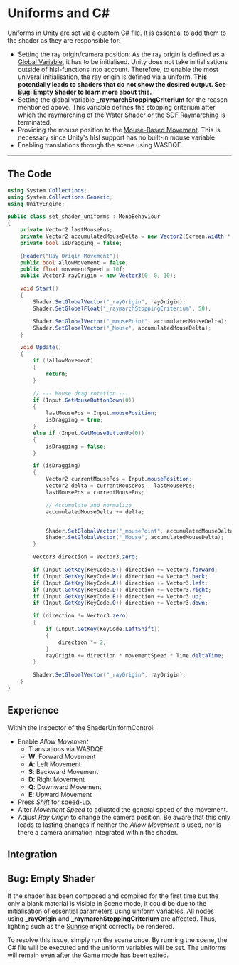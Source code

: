# Uniforms and C\#

Uniforms in Unity are set via a custom C# file. It is essential to add them to the shader as they are responsible for:

- Setting the ray origin/camera position: As the ray origin is defined as a [Global Variable](globalVariables.md), it has to be initialised. Unity does not take initialisations outside of hlsl-functions into account. Therefore, to enable the most univeral initialisation, the ray origin is defined via a uniform. **This potentially leads to shaders that do not show the desired output. See [Bug: Empty Shader](#bug-empty-shader) to learn more about this.**
- Setting the global variable **_raymarchStoppingCriterium** for the reason mentioned above. This variable defines the stopping criterium after which the raymarching of the [Water Shader](unity/cameraMatrix.md) or the [SDF Raymarching](unity/cameraMatrix.md) is terminated. 
- Providing the mouse position to the [Mouse-Based Movement](camera/mouseBasedMovement.md). This is necessary since Unity's hlsl support has no built-in mouse variable.
- Enabling translations through the scene using WASDQE.  
---

## The Code

``` cs
using System.Collections;
using System.Collections.Generic;
using UnityEngine;

public class set_shader_uniforms : MonoBehaviour
{
    private Vector2 lastMousePos;
    private Vector2 accumulatedMouseDelta = new Vector2(Screen.width * 0.5f, Screen.height * 0.5f);
    private bool isDragging = false;

    [Header("Ray Origin Movement")]
    public bool allowMovement = false;
    public float movementSpeed = 10f;
    public Vector3 rayOrigin = new Vector3(0, 0, 10);

    void Start()
    {
        Shader.SetGlobalVector("_rayOrigin", rayOrigin);
        Shader.SetGlobalFloat("_raymarchStoppingCriterium", 50);

        Shader.SetGlobalVector("_mousePoint", accumulatedMouseDelta);
        Shader.SetGlobalVector("_Mouse", accumulatedMouseDelta);
    }

    void Update()
    {
        if (!allowMovement)
        {
            return;
        }

        // --- Mouse drag rotation ---
        if (Input.GetMouseButtonDown(0))
        {
            lastMousePos = Input.mousePosition;
            isDragging = true;
        }
        else if (Input.GetMouseButtonUp(0))
        {
            isDragging = false;
        }

        if (isDragging)
        {
            Vector2 currentMousePos = Input.mousePosition;
            Vector2 delta = currentMousePos - lastMousePos;
            lastMousePos = currentMousePos;

            // Accumulate and normalize
            accumulatedMouseDelta += delta;


            Shader.SetGlobalVector("_mousePoint", accumulatedMouseDelta);
            Shader.SetGlobalVector("_Mouse", accumulatedMouseDelta);
        }

        Vector3 direction = Vector3.zero;

        if (Input.GetKey(KeyCode.S)) direction += Vector3.forward;
        if (Input.GetKey(KeyCode.W)) direction += Vector3.back;
        if (Input.GetKey(KeyCode.A)) direction += Vector3.left;
        if (Input.GetKey(KeyCode.D)) direction += Vector3.right;
        if (Input.GetKey(KeyCode.E)) direction += Vector3.up;
        if (Input.GetKey(KeyCode.Q)) direction += Vector3.down;

        if (direction != Vector3.zero)
        {
            if (Input.GetKey(KeyCode.LeftShift))
            {
                direction *= 2;
            }
            rayOrigin += direction * movementSpeed * Time.deltaTime;
        }

        Shader.SetGlobalVector("_rayOrigin", rayOrigin);
    }
}
```

## Experience

Within the inspector of the ShaderUniformControl:

- Enable *Allow Movement*
    - Translations via WASDQE
    - **W**: Forward Movement
    - **A**: Left Movement
    - **S**: Backward Movement
    - **D**: Right Movement
    - **Q**: Downward Movement
    - **E**: Upward Movement
- Press *Shift* for speed-up.
- Alter *Movement Speed* to adjusted the general speed of the movement. 
- Adjust *Ray Origin* to change the camera position. Be aware that this only leads to lasting changes if neither the *Allow Movement* is used, nor is there a camera animation integrated within the shader.

## Integration


## Bug: Empty Shader

If the shader has been composed and compiled for the first time but the only a blank material is visible in Scene mode, it could be due to the initialisation of essential parameters using uniform variables. All nodes using **_rayOrigin** and **_raymarchStoppingCriterium** are affected. Thus, lighting such as the [Sunrise](camera/mouseBasedMovement.md.md) might correctly be rendered. 

To resolve this issue, simply run the scene once. By running the scene, the C# file will be executed and the uniform variables will be set. The uniforms will remain even after the Game mode has been exited.